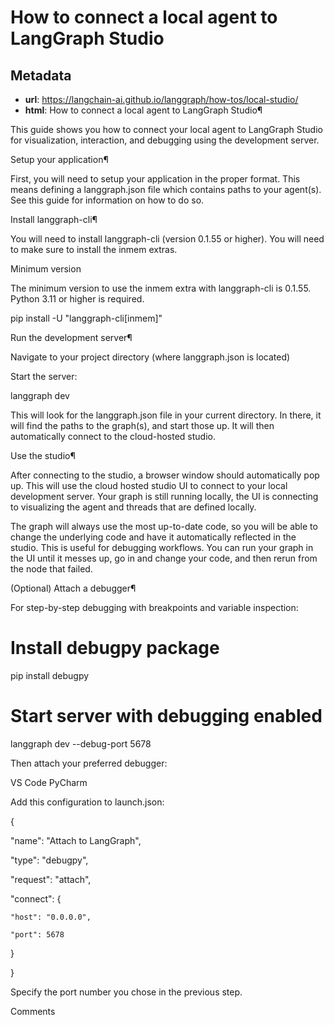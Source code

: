 # How to connect a local agent to LangGraph Studio



## Metadata

- **url**: https://langchain-ai.github.io/langgraph/how-tos/local-studio/
- **html**: How to connect a local agent to LangGraph Studio¶

This guide shows you how to connect your local agent to LangGraph Studio for visualization, interaction, and debugging using the development server.

Setup your application¶

First, you will need to setup your application in the proper format. This means defining a langgraph.json file which contains paths to your agent(s). See this guide for information on how to do so.

Install langgraph-cli¶

You will need to install langgraph-cli (version 0.1.55 or higher). You will need to make sure to install the inmem extras.

Minimum version

The minimum version to use the inmem extra with langgraph-cli is 0.1.55. Python 3.11 or higher is required.

pip install -U "langgraph-cli[inmem]"

Run the development server¶

Navigate to your project directory (where langgraph.json is located)

Start the server:

langgraph dev


This will look for the langgraph.json file in your current directory. In there, it will find the paths to the graph(s), and start those up. It will then automatically connect to the cloud-hosted studio.

Use the studio¶

After connecting to the studio, a browser window should automatically pop up. This will use the cloud hosted studio UI to connect to your local development server. Your graph is still running locally, the UI is connecting to visualizing the agent and threads that are defined locally.

The graph will always use the most up-to-date code, so you will be able to change the underlying code and have it automatically reflected in the studio. This is useful for debugging workflows. You can run your graph in the UI until it messes up, go in and change your code, and then rerun from the node that failed.

(Optional) Attach a debugger¶

For step-by-step debugging with breakpoints and variable inspection:

# Install debugpy package

pip install debugpy



# Start server with debugging enabled

langgraph dev --debug-port 5678


Then attach your preferred debugger:

VS Code
PyCharm

Add this configuration to launch.json:

{

  "name": "Attach to LangGraph",

  "type": "debugpy",

  "request": "attach",

  "connect": {

    "host": "0.0.0.0",

    "port": 5678

  }

}

Specify the port number you chose in the previous step.

Comments

